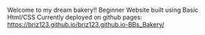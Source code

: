Welcome to my dream bakery!!
Beginner Website built using Basic Html/CSS
Currently deployed on github pages: https://briz123.github.io/briz123.github.io-BBs_Bakery/


